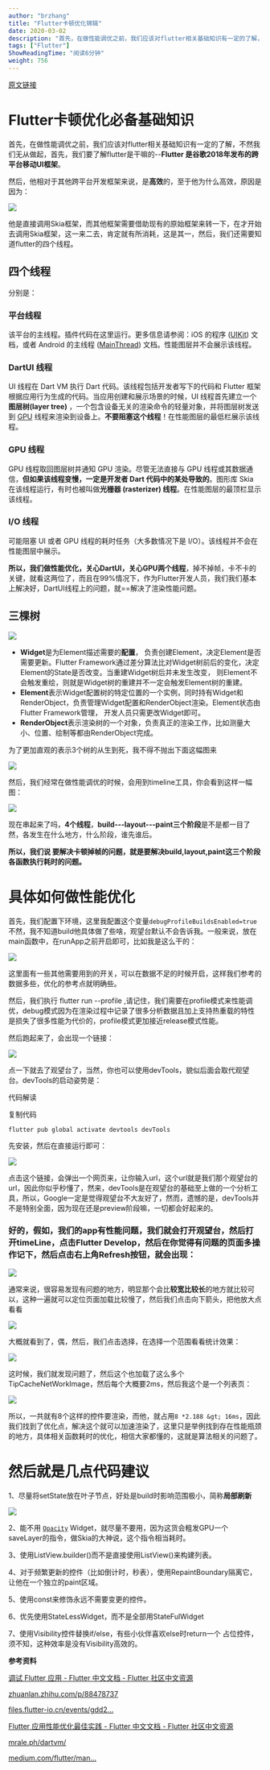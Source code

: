 ```yaml
---
author: "brzhang"
title: "Flutter卡顿优化锦辑"
date: 2020-03-02
description: "首先，在做性能调优之前，我们应该对flutter相关基础知识有一定的了解，不然我们无从做起，首先，我们要了解flutter是干嘛的--Flutter是谷歌2018年发布的跨平台移动UI框架。他是直接调用Skia框架，而其他框架需要借助现有的原始框架来转一下，在才开始去调用S…"
tags: ["Flutter"]
ShowReadingTime: "阅读6分钟"
weight: 756
---
```

[原文链接](https://link.juejin.cn?target=https%3A%2F%2Fcloud.tencent.com%2Fdeveloper%2Farticle%2F1591997%3Fs%3Doriginal-sharing "https://cloud.tencent.com/developer/article/1591997?s=original-sharing")

Flutter卡顿优化必备基础知识
=================

首先，在做性能调优之前，我们应该对flutter相关基础知识有一定的了解，不然我们无从做起，首先，我们要了解flutter是干嘛的--**Flutter 是谷歌2018年发布的跨平台移动UI框架**。

然后，他相对于其他跨平台开发框架来说，是**高效**的，至于他为什么高效，原因是因为：

![](https://p1-jj.byteimg.com/tos-cn-i-t2oaga2asx/gold-user-assets/2020/3/2/1709b06747b16e78~tplv-t2oaga2asx-jj-mark:3024:0:0:0:q75.awebp)

他是直接调用Skia框架，而其他框架需要借助现有的原始框架来转一下，在才开始去调用Skia框架，这一来二去，肯定就有所消耗，这是其一，然后，我们还需要知道flutter的四个线程。

四个线程
----

分别是：

### 平台线程

该平台的主线程。插件代码在这里运行。更多信息请参阅：iOS 的程序 ([UIKit](https://link.juejin.cn?target=https%3A%2F%2Fdeveloper.apple.com%2Fdocumentation%2Fuikit "https://developer.apple.com/documentation/uikit")) 文档，或者 Android 的主线程 ([MainThread](https://link.juejin.cn?target=https%3A%2F%2Fdeveloper.android.google.cn%2Freference%2Fandroid%2Fsupport%2Fannotation%2FMainThread "https://developer.android.google.cn/reference/android/support/annotation/MainThread")) 文档。性能图层并不会展示该线程。

### DartUI 线程

UI 线程在 Dart VM 执行 Dart 代码。该线程包括开发者写下的代码和 Flutter 框架根据应用行为生成的代码。当应用创建和展示场景的时候，UI 线程首先建立一个 **图层树(layer tree)** ，一个包含设备无关的渲染命令的轻量对象，并将图层树发送到 [GPU](https://link.juejin.cn?target=https%3A%2F%2Fcloud.tencent.com%2Fproduct%2Fgpu%3Ffrom%3D10908 "https://cloud.tencent.com/product/gpu?from=10908") 线程来渲染到设备上。**不要阻塞这个线程**！在性能图层的最低栏展示该线程。

### GPU 线程

GPU 线程取回图层树并通知 GPU 渲染。尽管无法直接与 GPU 线程或其数据通信，**但如果该线程变慢，一定是开发者 Dart 代码中的某处导致的**。图形库 Skia 在该线程运行，有时也被叫做**光栅器 (rasterizer) 线程**。在性能图层的最顶栏显示该线程。

### I/O 线程

可能阻塞 UI 或者 GPU 线程的耗时任务（大多数情况下是 I/O）。该线程并不会在性能图层中展示。

**所以，我们做性能优化，关心DartUI，关心GPU两个线程**，掉不掉帧，卡不卡的关键，就看这两位了，而且在99%情况下，作为Flutter开发人员，我们我们基本上解决好，DartUI线程上的问题，就==解决了渲染性能问题。

三棵树
---

![](https://p1-jj.byteimg.com/tos-cn-i-t2oaga2asx/gold-user-assets/2020/3/2/1709b06745b0e57b~tplv-t2oaga2asx-jj-mark:3024:0:0:0:q75.awebp)

*   **Widget**是为Element描述需要的**配置**， 负责创建Element，决定Element是否需要更新。Flutter Framework通过差分算法比对Widget树前后的变化，决定Element的State是否改变。当重建Widget树后并未发生改变， 则Element不会触发重绘，则就是Widget树的重建并不一定会触发Element树的重建。
*   **Element**表示Widget配置树的特定位置的一个实例，同时持有Widget和RenderObject，负责管理Widget配置和RenderObject渲染。Element状态由Flutter Framework管理， 开发人员只需更改Widget即可。
*   **RenderObject**表示渲染树的一个对象，负责真正的渲染工作，比如测量大小、位置、绘制等都由RenderObject完成。

为了更加直观的表示3个树的从生到死，我不得不抛出下面这幅图来

![](https://p1-jj.byteimg.com/tos-cn-i-t2oaga2asx/gold-user-assets/2020/3/2/1709b06745da3682~tplv-t2oaga2asx-jj-mark:3024:0:0:0:q75.awebp)

然后，我们经常在做性能调优的时候，会用到timeline工具，你会看到这样一幅图：

![](https://p1-jj.byteimg.com/tos-cn-i-t2oaga2asx/gold-user-assets/2020/3/2/1709b067486ef35a~tplv-t2oaga2asx-jj-mark:3024:0:0:0:q75.awebp)

现在串起来了吗，**4个线程**，**build---layout---paint三个阶段**是不是都一目了然，各发生在什么地方，什么阶段，谁先谁后。

**所以，我们说 要解决卡顿掉帧的问题，就是要解决build,layout,paint这三个阶段各函数执行耗时的问题。**

具体如何做性能优化
=========

首先，我们配置下环境，这里我配置这个变量`debugProfileBuildsEnabled=true`不然，我不知道build他具体做了些啥，观望台默认不会告诉我。一般来说，放在main函数中，在runApp之前开启即可，比如我是这么干的：

![](https://p1-jj.byteimg.com/tos-cn-i-t2oaga2asx/gold-user-assets/2020/3/2/1709b06748fa5328~tplv-t2oaga2asx-jj-mark:3024:0:0:0:q75.awebp)

这里面有一些其他需要用到的开关，可以在数据不足的时候开启，这样我们参考的数据多些，优化的参考点就明确些。

然后，我们执行 flutter run --profile ,请记住，我们需要在profile模式来性能调优，debug模式因为在渲染过程中记录了很多分析数据且加上支持热重载的特性是损失了很多性能为代价的，profile模式更加接近release模式性能。

然后跑起来了，会出现一个链接：

![](https://p1-jj.byteimg.com/tos-cn-i-t2oaga2asx/gold-user-assets/2020/3/2/1709b06748d561db~tplv-t2oaga2asx-jj-mark:3024:0:0:0:q75.awebp)

点一下就去了观望台了，当然，你也可以使用devTools，貌似后面会取代观望台。devTools的启动姿势是：

 代码解读

复制代码

`flutter pub global activate devtools devTools`

先安装，然后在直接运行即可：

![](https://p1-jj.byteimg.com/tos-cn-i-t2oaga2asx/gold-user-assets/2020/3/2/1709b06776da430d~tplv-t2oaga2asx-jj-mark:3024:0:0:0:q75.awebp)

点击这个链接，会弹出一个网页来，让你输入url，这个url就是我们那个观望台的url，因此你似乎秒懂了，然来，devTools是在观望台的基础至上做的一个分析工具，所以，Google一定是觉得观望台不大友好了，然而，遗憾的是，devTools并不是特别全面，因为现在还是preview阶段嘛，一切都会好起来的。

### 好的，假如，我们的app有性能问题，我们就会打开观望台，然后打开timeLine，点击Flutter Develop，然后在你觉得有问题的页面多操作记下，然后点击右上角Refresh按钮，就会出现：

![](https://p1-jj.byteimg.com/tos-cn-i-t2oaga2asx/gold-user-assets/2020/3/2/1709b06777083c57~tplv-t2oaga2asx-jj-mark:3024:0:0:0:q75.awebp)

通常来说，很容易发现有问题的地方，明显那个会比**较宽比较长**的地方就比较可以，这种一遍就可以定位页面加载比较慢了，然后我们点击向下箭头，把他放大点看看

![](https://p1-jj.byteimg.com/tos-cn-i-t2oaga2asx/gold-user-assets/2020/3/2/1709b06777a104fb~tplv-t2oaga2asx-jj-mark:3024:0:0:0:q75.awebp)

大概就看到了，偶，然后，我们点击选择，在选择一个范围看看统计效果：

![](https://p1-jj.byteimg.com/tos-cn-i-t2oaga2asx/gold-user-assets/2020/3/2/1709b0677c321f07~tplv-t2oaga2asx-jj-mark:3024:0:0:0:q75.awebp)

这时候，我们就发现问题了，然后这个也加载了这么多个TipCacheNetWorkImage，然后每个大概要2ms，然后我这个是一个列表页：

![](https://p1-jj.byteimg.com/tos-cn-i-t2oaga2asx/gold-user-assets/2020/3/2/1709b0677a015675~tplv-t2oaga2asx-jj-mark:3024:0:0:0:q75.awebp)

所以，一共就有8个这样的控件要渲染，而他，就占用`8 *2.188 &gt; 16ms`，因此我们找到了优化点，解决这个就可以加速渲染了，这里只是举例找到存在性能瓶颈的地方，具体相关函数耗时的优化，相信大家都懂的，这就是算法相关的问题了。

然后就是几点代码建议
==========

1、尽量将setState放在叶子节点，好处是build时影响范围极小，简称**局部刷新**

![](https://p1-jj.byteimg.com/tos-cn-i-t2oaga2asx/gold-user-assets/2020/3/2/1709b0678fa7ea1d~tplv-t2oaga2asx-jj-mark:3024:0:0:0:q75.awebp)

2、能不用 [`Opacity`](https://link.juejin.cn?target=https%3A%2F%2Fapi.flutter-io.cn%2Fflutter%2Fwidgets%2FOpacity-class.html "https://api.flutter-io.cn/flutter/widgets/Opacity-class.html") Widget，就尽量不要用，因为这货会粗发GPU一个saveLayer的指令，做Skia的大神说，这个指令相当耗时。

3、使用ListView.builder()而不是直接使用ListView()来构建列表。

4、对于频繁更新的控件（比如倒计时，秒表），使用RepaintBoundary隔离它，让他在一个独立的paint区域。

5、使用const来修饰永远不需要变更的控件。

6、优先使用StateLessWidget，而不是全部用StateFulWidget

7、使用Visibility控件替换if/else，有些小伙伴喜欢else时return一个 占位控件，须不知，这种效率是没有Visibility高效的。

**参考资料**

[调试 Flutter 应用 - Flutter 中文文档 - Flutter 社区中文资源](https://link.juejin.cn?target=https%3A%2F%2Fflutter.cn%2Fdocs%2Ftesting%2Fdebugging "https://flutter.cn/docs/testing/debugging")

[zhuanlan.zhihu.com/p/88478737](https://link.juejin.cn?target=https%3A%2F%2Fzhuanlan.zhihu.com%2Fp%2F88478737 "https://zhuanlan.zhihu.com/p/88478737")

[files.flutter-io.cn/events/gdd2…](https://link.juejin.cn?target=https%3A%2F%2Ffiles.flutter-io.cn%2Fevents%2Fgdd2018%2FProfiling_your_Flutter_Apps.pdf "https://files.flutter-io.cn/events/gdd2018/Profiling_your_Flutter_Apps.pdf")

[Flutter 应用性能优化最佳实践 - Flutter 中文文档 - Flutter 社区中文资源](https://link.juejin.cn?target=https%3A%2F%2Fflutter.cn%2Fdocs%2Ftesting%2Fbest-practices "https://flutter.cn/docs/testing/best-practices")

[mrale.ph/dartvm/](https://link.juejin.cn?target=https%3A%2F%2Fmrale.ph%2Fdartvm%2F "https://mrale.ph/dartvm/")

[medium.com/flutter/man…](https://link.juejin.cn?target=https%3A%2F%2Fmedium.com%2Fflutter%2Fmanaging-visibility-in-flutter-f558588adefe "https://medium.com/flutter/managing-visibility-in-flutter-f558588adefe")
